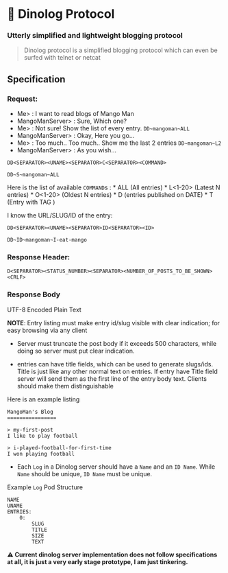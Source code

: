 # 🦕 Dinolog Protocol

### Utterly simplified and lightweight blogging protocol

> Dinolog protocol is a simplified blogging protocol which can even be surfed with telnet or netcat

## Specification
### Request:
    
* Me> : I want to read blogs of Mango Man
* MangoManServer> : Sure, Which one?
* Me> : Not sure! Show the list of every entry. `DD~mangoman~ALL`
* MangoManServer> : Okay, Here you go...
* Me> : Too much.. Too much.. Show me the last 2 entries `DD~mangoman~L2`
* MangoManServer> : As you wish...

```
DD<SEPARATOR><UNAME><SEPARATOR>C<SEPARATOR><COMMAND>
```

```
DD~S~mangoman~ALL
```

Here is the list of available `COMMAND`s :
    * ALL (All entries)
    * L<1-20> (Latest N entries)
    * O<1-20> (Oldest N entries)
    * D<ISO8601 Date> (entries published on DATE)
    * T<MAX> (Entry with TAG )

I know the URL/SLUG/ID of the entry:

`DD<SEPARATOR><UNAME><SEPARATOR>ID<SEPARATOR><ID>`

`DD~ID~mangoman~I-eat-mango`

### Response Header:

```
D<SEPARATOR><STATUS_NUMBER><SEPARATOR><NUMBER_OF_POSTS_TO_BE_SHOWN><CRLF>
```

### Response Body
UTF-8 Encoded Plain Text

**NOTE**: Entry listing must make entry id/slug visible with clear indication; for easy browsing via any client

* Server must truncate the post body if it exceeds 500 characters, while doing so server must put clear indication.

* entries can have title fields, which can be used to generate slugs/ids. Title is just like any other normal text on entries. If entry have Title field server will send them as the first line of the entry body text. Clients should make them distinguishable

Here is an example listing

```
MangoMan's Blog
================

> my-first-post
I like to play football

> i-played-football-for-first-time
I won playing football

```


* Each `Log` in a Dinolog server should have a `Name` and an `ID Name`. While `Name` should be unique, `ID Name` must be unique.

Example `Log` Pod Structure

```
NAME
UNAME
ENTRIES:
    0:
        SLUG
        TITLE
        SIZE
        TEXT
```

**⚠️ Current dinolog server implementation does not follow specifications at all, it is just a very early stage prototype, I am just tinkering.**
